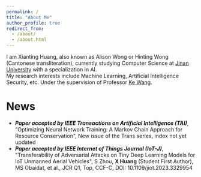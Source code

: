 ```yaml
---
permalink: /
title: "About Me"
author_profile: true
redirect_from: 
  - /about/
  - /about.html
---
```




I am Xianting Huang, also known as Alison Wong or Hinting Wong (Cantonese transliteration), currently studying Computer Science at [Jinan University](https://www.jnu.edu.cn) with a specialization in AI.   
My research interests include Machine Learning, Artificial Intelligence Security, etc. Under the supervision of Professor [Ke Wang](https://faculty.jnu.edu.cn/xxkxjsxy/wk/list.htm).


News
======
* ***Paper accepted by IEEE Transactions on Artificial Intelligence (TAI)***, "Optimizing Neural Network Training: A Markov Chain Approach for Resource Conservation", New issue of the Trans series, index not yet updated
* ***Paper accepted by IEEE Internet of Things Journal (IoT-J)***, "Transferability of Adversarial Attacks on Tiny Deep Learning Models for IoT Unmanned Aerial Vehicles", S Zhou, **X Huang** (Student First Author), MS Obaidat, et al., JCR Q1, Top, CCF-C, DOI: 10.1109/jiot.2023.3329954
